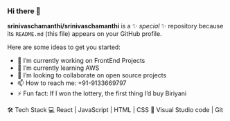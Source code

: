 ### Hi there 👋


**srinivaschamanthi/srinivaschamanthi** is a ✨ _special_ ✨ repository because its `README.md` (this file) appears on your GitHub profile.

Here are some ideas to get you started:

- 🔭 I’m currently working on FrontEnd Projects
- 🌱 I’m currently learning AWS
- 👯 I’m looking to collaborate on open source projects
- 📫 How to reach me: +91-9133669797
- ⚡ Fun fact: If I won the lottery, the first thing I’d buy Biriyani

🛠 Tech Stack
💻   React | JavaScript | HTML | CSS
🔧   Visual Studio code | Git
